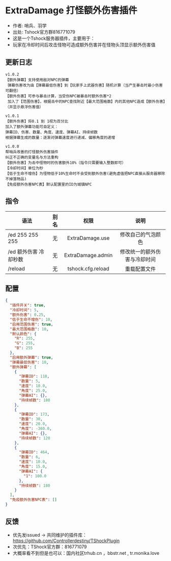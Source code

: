 # ExtraDamage 打怪额外伤害插件

- 作者: 哨兵、羽学
- 出处: Tshock官方群816771079
- 这是一个Tshock服务器插件，主要用于：
- 玩家在冷却时间后攻击怪物可造成额外伤害并在怪物头顶显示额外伤害值

## 更新日志

```
v1.0.2
【额外弹幕】支持使用敌对NPC的弹幕
 弹幕伤害改为由【弹幕最低伤害】到【玩家手上武器伤害】随机计算（当产生暴击时最小伤害可翻倍）
【额外伤害】可参与暴击计算，当受伤NPC被暴击时额外伤害*2
 加入了【范围伤害】，根据击中的NPC查找附近【最大范围格数】内的其他NPC造成【额外伤害】（并显示悬浮伤害值）

v1.0.1
【额外伤害】将0.1 到 1视为百分比
加入了额外弹幕功能可自定义：
弹幕ID、伤害、数量、角度、速度、弹幕AI、持续帧数
根据弹幕生成的数量：逐渐对弹幕速度进行递减、偏移角度的递增

v1.0.0
帮哨兵改善的打怪额外伤害插件
纠正不正确的变量名与方法重构
【额外伤害】为击中怪物时的伤害额外10%（指令只需要输入整数即可）
【冷却时间】单位为秒
【低于生命不增伤】为怪物低于10%生命时不会受到额外伤害(避免虚值把NPC直接从服务器移除不掉落物品)
【免疫额外伤害NPC表】默认配置里的ID为城镇NPC
```

## 指令

| 语法                             | 别名  |       权限       |                   说明                   |
| -------------------------------- | :---: | :--------------: | :--------------------------------------: |
| /ed 255 255 255 | 无 |   ExtraDamage.use    |    修改自己的气泡颜色    |
| /ed 额外伤害 冷却秒数 | 无 |   ExtraDamage.admin    |    修改统一的额外伤害与冷却时间   |
| /reload  | 无 |   tshock.cfg.reload    |    重载配置文件    |

## 配置

```json
{
  "插件开关": true,
  "冷却时间": 5,
  "额外伤害": 0.25,
  "低于生命不增伤": 10,
  "启用范围伤害": true,
  "最大范围格数": 10,
  "默认颜色": {
    "R": 255,
    "G": 255,
    "B": 255
  },
  "启用额外弹幕": true,
  "弹幕最低伤害": 10,
  "额外弹幕": [
    {
      "弹幕ID": 118,
      "数量": 5,
      "速度": 10.0,
      "角度": 25.0,
      "弹幕AI": {},
      "持续帧数": 180
    },
    {
      "弹幕ID": 173,
      "数量": 30,
      "速度": 20.0,
      "角度": -360.0,
      "弹幕AI": {},
      "持续帧数": 120
    },
    {
      "弹幕ID": 464,
      "数量": 6,
      "速度": 10.0,
      "角度": 15.0,
      "弹幕AI": {
        "1": 100.0
      },
      "持续帧数": 180
    }
  ],
  "免疫额外伤害NPC表": []
}
```
## 反馈
- 优先发issued -> 共同维护的插件库：https://github.com/Controllerdestiny/TShockPlugin
- 次优先：TShock官方群：816771079
- 大概率看不到但是也可以：国内社区trhub.cn ，bbstr.net , tr.monika.love